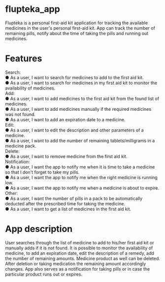 # flupteka_app

Flupteka is a personal first-aid kit application for tracking the available medicines in
the user's personal first-aid kit. App can track the number of remaining pills, notify
about the time of taking the pills and running out medicines.

# Features   
Search:  
● As a user, I want to search for medicines to add to the first aid kit.  
● As a user, I want to search for medicines in my first aid kit to monitor the availability
of medicines.    
Add:  
● As a user, I want to add medicines to the first aid kit from the found list of medicines.  
● As a user, I want to add medicines manually if the required medicines was not found.  
● As a user, I want to add an expiration date to a medicine.    
Edit:  
● As a user, I want to edit the description and other parameters of a medicine.  
● As a user, I want to add the number of remaining tablets/milligrams in a medicine
pack.    
Delete:  
● As a user, I want to remove medicine from the first aid kit.   
Notification:  
● As a user, I want the app to notify me when it is time to take a medicine so that I don't forget to take my pills.  
● As a user, I want the app to notify me when the right medicine is running low.  
● As a user, I want the app to notify me when a medicine is about to expire.     
Other:   
● As a user, I want the number of pills in a pack to be automatically deducted after the  prescribed time for taking the medicine.  
● As a user, I want to get a list of medicines in the first aid kit.  

# App description
User searches through the list of medicine to add to his/her first aid kit or manually adds if it is not found. It is possible to monitor the availability of medicine, to add an expiration date, edit the description of a remedy, add the number of remaining amounts. Medicine product as well can be deleted. After deletion or taking medication the remaining amount accordingly changes. App also serves as a notification for taking pills or in case the particular product runs out or expires. 


